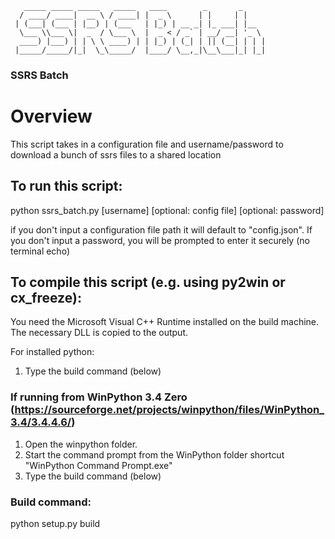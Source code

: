        _____ _____ _____   _____   ____        _       _     
      / ____/ ____|  __ \ / ____| |  _ \      | |     | |    
     | (___| (___ | |__) | (___   | |_) | __ _| |_ ___| |__  
      \___ \\___ \|  _  / \___ \  |  _ < / _` | __/ __| '_ \ 
      ____) |___) | | \ \ ____) | | |_) | (_| | || (__| | | |
     |_____/_____/|_|  \_\_____/  |____/ \__,_|\__\___|_| |_|
                                                             
                                                         
### SSRS Batch

# Overview
This script takes in a configuration file and username/password to download a bunch of ssrs files to a shared location

## To run this script:
python ssrs_batch.py [username] [optional: config file] [optional: password]

if you don't input a configuration file path it will default to "config.json".
If you don't input a password, you will be prompted to enter it securely (no terminal echo)

## To compile this script (e.g. using py2win or cx_freeze):
You need the Microsoft Visual C++ Runtime installed on the build machine.  The necessary DLL is copied to the output.

For installed python:
1. Type the build command (below)

### If running from WinPython 3.4 Zero (https://sourceforge.net/projects/winpython/files/WinPython_3.4/3.4.4.6/)

1. Open the winpython folder.  
2. Start the command prompt from the WinPython folder shortcut "WinPython Command Prompt.exe"
3. Type the build command (below) 

### Build command:

python setup.py build
